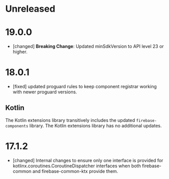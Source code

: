 # Unreleased

# 19.0.0
* [changed] **Breaking Change**: Updated minSdkVersion to API level 23 or higher.


# 18.0.1
* [fixed] updated proguard rules to keep component registrar working with newer proguard versions.


## Kotlin
The Kotlin extensions library transitively includes the updated
`firebase-components` library. The Kotlin extensions library has no additional
updates.

# 17.1.2
* [changed] Internal changes to ensure only one interface is provided for
  kotlinx.coroutines.CoroutineDispatcher interfaces when both firebase-common and
  firebase-common-ktx provide them.
